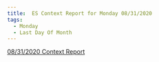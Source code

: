 ```yaml
---
title:  ES Context Report for Monday 08/31/2020
tags:
  - Monday
  - Last Day Of Month
---
```


<a href="{{site.baseurl}}/theme/posts/context_report_083120.pdf">08/31/2020 Context Report</a>

